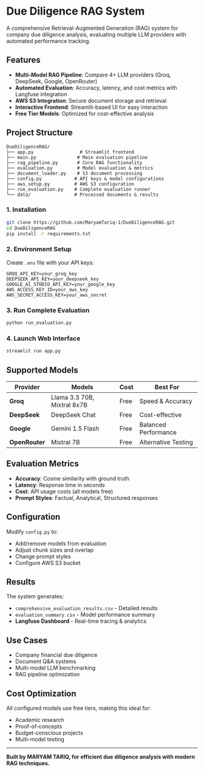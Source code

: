 
# Due Diligence RAG System

A comprehensive Retrieval-Augmented Generation (RAG) system for company due diligence analysis, evaluating multiple LLM providers with automated performance tracking.

## Features

- **Multi-Model RAG Pipeline**: Compare 4+ LLM providers (Groq, DeepSeek, Google, OpenRouter)
- **Automated Evaluation**: Accuracy, latency, and cost metrics with Langfuse integration
- **AWS S3 Integration**: Secure document storage and retrieval
- **Interactive Frontend**: Streamlit-based UI for easy interaction
- **Free Tier Models**: Optimized for cost-effective analysis

##  Project Structure

```
DueDiligenceRAG/
├── app.py                 # Streamlit frontend
├── main.py               # Main evaluation pipeline
├── rag_pipeline.py       # Core RAG functionality
├── evaluation.py         # Model evaluation & metrics
├── document_loader.py    # S3 document processing
├── config.py            # API keys & model configurations
├── aws_setup.py         # AWS S3 configuration
├── run_evaluation.py    # Complete evaluation runner
└── data/                # Processed documents & results
```

### 1. Installation
```bash
git clone https://github.com/MaryamTariq-1/DueDiligenceRAG.git
cd DueDiligenceRAG
pip install -r requirements.txt
```

### 2. Environment Setup
Create `.env` file with your API keys:
```env
GROQ_API_KEY=your_groq_key
DEEPSEEK_API_KEY=your_deepseek_key
GOOGLE_AI_STUDIO_API_KEY=your_google_key
AWS_ACCESS_KEY_ID=your_aws_key
AWS_SECRET_ACCESS_KEY=your_aws_secret
```

### 3. Run Complete Evaluation
```bash
python run_evaluation.py
```

### 4. Launch Web Interface
```bash
streamlit run app.py
```

## Supported Models

| Provider | Models | Cost | Best For |
|----------|--------|------|----------|
| **Groq** | Llama 3.3 70B, Mixtral 8x7B | Free | Speed & Accuracy |
| **DeepSeek** | DeepSeek Chat | Free | Cost-effective |
| **Google** | Gemini 1.5 Flash | Free | Balanced Performance |
| **OpenRouter** | Mistral 7B | Free | Alternative Testing |

## Evaluation Metrics

- **Accuracy**: Cosine similarity with ground truth
- **Latency**: Response time in seconds
- **Cost**: API usage costs (all models free)
- **Prompt Styles**: Factual, Analytical, Structured responses

## Configuration

Modify `config.py` to:
- Add/remove models from evaluation
- Adjust chunk sizes and overlap
- Change prompt styles
- Configure AWS S3 bucket

## Results

The system generates:
- `comprehensive_evaluation_results.csv` - Detailed results
- `evaluation_summary.csv` - Model performance summary
- **Langfuse Dashboard** - Real-time tracing & analytics

## Use Cases

- Company financial due diligence
- Document Q&A systems
- Multi-model LLM benchmarking
- RAG pipeline optimization

## Cost Optimization

All configured models use free tiers, making this ideal for:
- Academic research
- Proof-of-concepts
- Budget-conscious projects
- Multi-model testing

---

**Built by MARYAM TARIQ, for efficient due diligence analysis with modern RAG techniques.**
